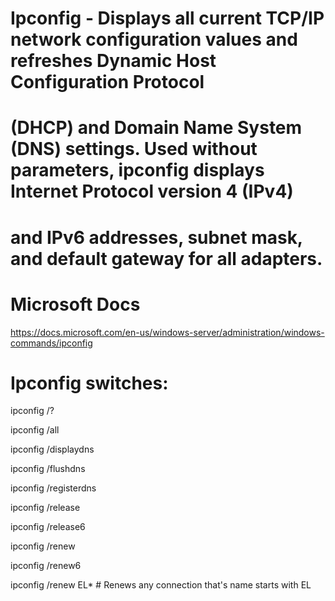 # Ipconfig - Displays all current TCP/IP network configuration values and refreshes Dynamic Host Configuration Protocol 
# (DHCP) and Domain Name System (DNS) settings. Used without parameters, ipconfig displays Internet Protocol version 4 (IPv4) 
# and IPv6 addresses, subnet mask, and default gateway for all adapters.

# Microsoft Docs
https://docs.microsoft.com/en-us/windows-server/administration/windows-commands/ipconfig


# Ipconfig switches:

ipconfig /?

ipconfig /all

ipconfig /displaydns

ipconfig /flushdns 

ipconfig /registerdns

ipconfig /release

ipconfig /release6

ipconfig /renew

ipconfig /renew6

ipconfig /renew EL* # Renews any connection that's name starts with EL  
